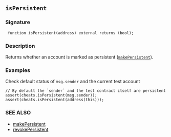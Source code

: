 ## `isPersistent`

### Signature

```solidity
 function isPersistent(address) external returns (bool);
```

### Description

Returns whether an account is marked as persistent ([`makePersistent`](./make-persistent.md)). 

### Examples

Check default status of `msg.sender` and the current test account

```solidity
// By default the `sender` and the test contract itself are persistent
assert(cheats.isPersistent(msg.sender));
assert(cheats.isPersistent(address(this)));
```

### SEE ALSO

- [makePersistent](./make-persistent.md)
- [revokePersistent](./revoke-persistent.md)
